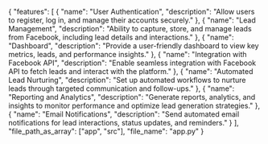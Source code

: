 {
  "features": [
    {
      "name": "User Authentication",
      "description": "Allow users to register, log in, and manage their accounts securely."
    },
    {
      "name": "Lead Management",
      "description": "Ability to capture, store, and manage leads from Facebook, including lead details and interactions."
    },
    {
      "name": "Dashboard",
      "description": "Provide a user-friendly dashboard to view key metrics, leads, and performance insights."
    },
    {
      "name": "Integration with Facebook API",
      "description": "Enable seamless integration with Facebook API to fetch leads and interact with the platform."
    },
    {
      "name": "Automated Lead Nurturing",
      "description": "Set up automated workflows to nurture leads through targeted communication and follow-ups."
    },
    {
      "name": "Reporting and Analytics",
      "description": "Generate reports, analytics, and insights to monitor performance and optimize lead generation strategies."
    },
    {
      "name": "Email Notifications",
      "description": "Send automated email notifications for lead interactions, status updates, and reminders."
    }
  ],
  "file_path_as_array": ["app", "src"],
  "file_name": "app.py"
}